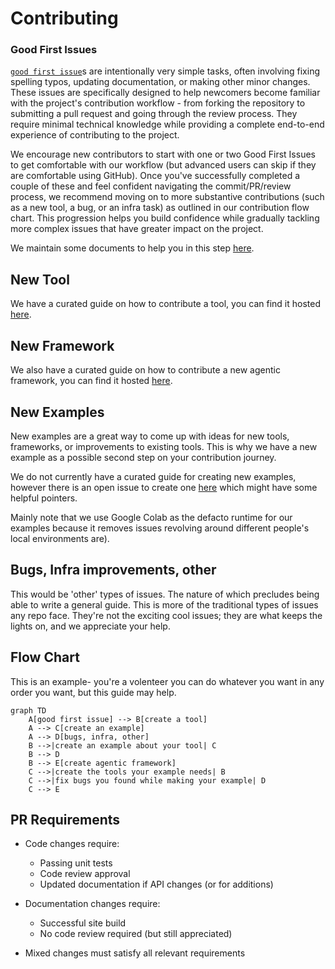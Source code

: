 # Contributing

### Good First Issues
[`good first issue`](https://github.com/The-AI-Alliance/gofannon/issues?q=is%3Aissue%20state%3Aopen%20label%3A%22good%20first%20issue%22)s 
are intentionally very simple tasks, often involving fixing spelling typos, 
updating documentation, or making other minor changes. These issues are 
specifically designed to help newcomers become familiar with the project's 
contribution workflow - from forking the repository to submitting a pull request
and going through the review process. They require minimal technical knowledge 
while providing a complete end-to-end experience of contributing to the project.

We encourage new contributors to start with one or two Good First Issues to get 
comfortable with our workflow (but advanced users can skip if they are 
comfortable using GitHub). Once you've successfully completed a couple of these 
and feel confident navigating the commit/PR/review process, we recommend moving 
on to more substantive contributions (such as a new tool, a bug, or an infra 
task) as outlined in our contribution flow chart. This progression helps you 
build confidence while gradually tackling more complex issues that have greater 
impact on the project.

We maintain some documents to help you in this step [here](https://the-ai-alliance.github.io/gofannon/developers/first_contribution.html).

## New Tool
We have a curated guide on how to contribute a tool, you can find it hosted
[here](https://the-ai-alliance.github.io/gofannon/developers/contribute_tool.html).

## New Framework
We also have a curated guide on how to contribute a new agentic framework, you 
can find it hosted [here](https://the-ai-alliance.github.io/gofannon/developers/contribute_agentic_framework.html).

## New Examples
New examples are a great way to come up with ideas for new tools, frameworks, or
improvements to existing tools. This is why we have a new example as a possible
second step on your contribution journey. 

We do not currently have a curated guide for creating new examples, however there
is an open issue to create one [here](https://github.com/The-AI-Alliance/gofannon/issues/229)
which might have some helpful pointers. 

Mainly note that we use Google Colab as the defacto runtime for our examples 
because it removes issues revolving around different people's local environments
are).

## Bugs, Infra improvements, other
This would be 'other' types of issues. The nature of which precludes being able 
to write a general guide. This is more of the traditional types of issues any repo
face. They're not the exciting cool issues; they are what keeps the lights on, 
and we appreciate your help.

## Flow Chart

This is an example- you're a volenteer you can do whatever you want in any order
you want, but this guide may help. 

```mermaid  
graph TD  
    A[good first issue] --> B[create a tool]  
    A --> C[create an example]  
    A --> D[bugs, infra, other]  
    B -->|create an example about your tool| C
    B --> D 
    B --> E[create agentic framework]
    C -->|create the tools your example needs| B
    C -->|fix bugs you found while making your example| D
    C --> E
```
## PR Requirements

- Code changes require:
    - Passing unit tests
    - Code review approval
    - Updated documentation if API changes (or for additions)

- Documentation changes require:
    - Successful site build
    - No code review required (but still appreciated)

- Mixed changes must satisfy all relevant requirements  